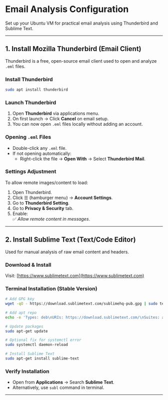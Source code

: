 # Email Analysis Configuration 

Set up your Ubuntu VM for practical email analysis using Thunderbird and Sublime Text.

---

## 1. Install Mozilla Thunderbird (Email Client)

Thunderbird is a free, open-source email client used to open and analyze `.eml` files.

###  Install Thunderbird
```bash
sudo apt install thunderbird
```

###  Launch Thunderbird
1. Open **Thunderbird** via applications menu.
2. On first launch → Click **Cancel** on email setup.
3. You can now open `.eml` files locally without adding an account.

###  Opening `.eml` Files
- Double-click any `.eml` file.
- If not opening automatically:
  - Right-click the file → **Open With** → Select **Thunderbird Mail**.

###  Settings Adjustment
To allow remote images/content to load:
1. Open Thunderbird.
2. Click ☰ (hamburger menu) → **Account Settings**.
3. Go to **Thunderbird Setting**.
4. Go to **Privacy & Security** tab.
5. Enable:  
   ✅ *Allow remote content in messages*.

---

##  2. Install Sublime Text (Text/Code Editor)

Used for manual analysis of raw email content and headers.

###  Download & Install
Visit: [https://www.sublimetext.com](https://www.sublimetext.com)

### Terminal Installation (Stable Version)
```bash
# Add GPG key
wget -qO - https://download.sublimetext.com/sublimehq-pub.gpg | sudo tee /etc/apt/keyrings/sublimehq-pub.asc > /dev/null

# Add apt repo
echo -e 'Types: deb\nURIs: https://download.sublimetext.com/\nSuites: apt/stable/\nSigned-By: /etc/apt/keyrings/sublimehq-pub.asc' | sudo tee /etc/apt/sources.list.d/sublime-text.sources

# Update packages
sudo apt-get update

# Optional fix for systemctl error
sudo systemctl daemon-reload

# Install Sublime Text
sudo apt-get install sublime-text
```

###  Verify Installation
- Open from **Applications** → Search **Sublime Text**.
- Alternatively, use `subl` command in terminal.

---

